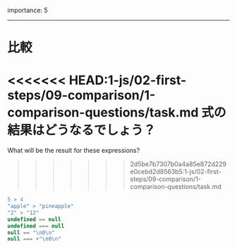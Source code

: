 importance: 5

---

# 比較

<<<<<<< HEAD:1-js/02-first-steps/09-comparison/1-comparison-questions/task.md
式の結果はどうなるでしょう？
=======
What will be the result for these expressions?
>>>>>>> 2d5be7b7307b0a4a85e872d229e0cebd2d8563b5:1-js/02-first-steps/09-comparison/1-comparison-questions/task.md

```js no-beautify
5 > 4
"apple" > "pineapple"
"2" > "12"
undefined == null
undefined === null
null == "\n0\n"
null === +"\n0\n"
```
